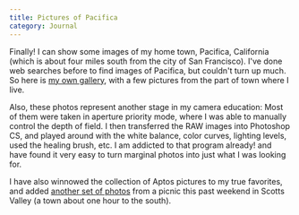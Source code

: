 ```yaml
---
title: Pictures of Pacifica
category: Journal
---
```


Finally! I can show some images of my home town, Pacifica, California
(which is about four miles south from the city of San Francisco).  I've
done web searches before to find images of Pacifica, but couldn't turn
up much.  So here is [my own gallery](gallery/California/Pacifica/index.html), with a few pictures from the part
of town where I live.

Also, these photos represent another stage in my camera education: Most
of them were taken in aperture priority mode, where I was able to
manually control the depth of field.  I then transferred the RAW images
into Photoshop CS, and played around with the white balance, color
curves, lighting levels, used the healing brush, etc.  I am addicted to
that program already! and have found it very easy to turn marginal
photos into just what I was looking for.

I have also winnowed the collection of Aptos pictures to my true
favorites, and added [another set of photos](gallery/California/Scotts%20Valley/index.html) from a picnic this past
weekend in Scotts Valley (a town about one hour to the south).


